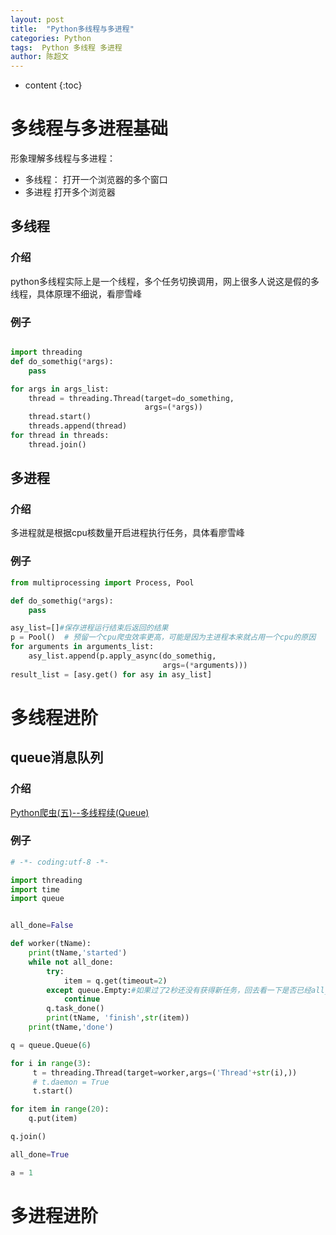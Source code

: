 ```yaml
---
layout: post
title:  "Python多线程与多进程"
categories: Python
tags:  Python 多线程 多进程
author: 陈超文
---
```


* content
{:toc}





# 多线程与多进程基础
形象理解多线程与多进程：
- 多线程：
打开一个浏览器的多个窗口
- 多进程
打开多个浏览器
## 多线程
### 介绍
python多线程实际上是一个线程，多个任务切换调用，网上很多人说这是假的多线程，具体原理不细说，看廖雪峰
### 例子

```python

import threading
def do_somethig(*args):
    pass

for args in args_list:
    thread = threading.Thread(target=do_something,
                              args=(*args))
    thread.start()
    threads.append(thread)
for thread in threads:
    thread.join()

```
## 多进程
### 介绍
多进程就是根据cpu核数量开启进程执行任务，具体看廖雪峰
### 例子
```python
from multiprocessing import Process, Pool

def do_somethig(*args):
    pass

asy_list=[]#保存进程运行结束后返回的结果
p = Pool()  # 预留一个cpu爬虫效率更高，可能是因为主进程本来就占用一个cpu的原因
for arguments in arguments_list:
    asy_list.append(p.apply_async(do_somethig,
                                  args=(*arguments)))
result_list = [asy.get() for asy in asy_list]

```

# 多线程进阶
## queue消息队列
### 介绍
[Python爬虫(五)--多线程续(Queue)][1]
### 例子
```python
# -*- coding:utf-8 -*-

import threading
import time
import queue


all_done=False

def worker(tName):
    print(tName,'started')
    while not all_done:
        try:
            item = q.get(timeout=2)
        except queue.Empty:#如果过了2秒还没有获得新任务，回去看一下是否已经all_done
            continue
        q.task_done()
        print(tName, 'finish',str(item))
    print(tName,'done')

q = queue.Queue(6)

for i in range(3):
     t = threading.Thread(target=worker,args=('Thread'+str(i),))
     # t.daemon = True
     t.start()

for item in range(20):
    q.put(item)

q.join()

all_done=True

a = 1
```
# 多进程进阶

[1]: https://www.jianshu.com/p/544d406e0875
